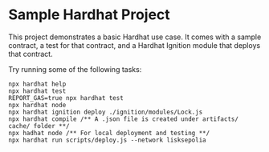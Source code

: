 # Sample Hardhat Project

This project demonstrates a basic Hardhat use case. It comes with a sample contract, a test for that contract, and a Hardhat Ignition module that deploys that contract.

Try running some of the following tasks:

```shell
npx hardhat help
npx hardhat test
REPORT_GAS=true npx hardhat test
npx hardhat node
npx hardhat ignition deploy ./ignition/modules/Lock.js
npx hardhat compile /** A .json file is created under artifacts/ cache/ folder **/
npx hadhat node /** For local deployment and testing **/
npx hardhat run scripts/deploy.js --network lisksepolia



